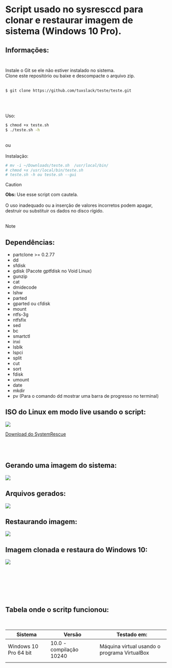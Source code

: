 # Script usado no sysresccd para clonar e restaurar imagem de sistema (Windows 10 Pro).

## Informações: <br>  <br>

Instale o Git se ele não estiver instalado no sistema.       <br>
Clone este repositório ou baixe e descompacte o arquivo zip. <br> <br>


```sh
$ git clone https://github.com/tuxslack/teste/teste.git

```
<br>
<br>

Uso:  <br>

```sh
$ chmod +x teste.sh
$ ./teste.sh -h
```
 <br> ou  <br> <br>
Instalação: <br>

```sh
# mv -i ~/Downloads/teste.sh  /usr/local/bin/
# chmod +x /usr/local/bin/teste.sh
# teste.sh -h ou teste.sh --gui
```

> [!CAUTION]
> **Obs:** Use esse script com cautela. <br> <br>
>  O uso inadequado ou a inserção de valores incorretos podem apagar, destruir ou substituir os dados no disco rígido. <br> <br>

> [!NOTE]
> ## Dependências: <br>
>
> * partclone >= 0.2.77
> * dd
> * sfdisk
> * gdisk (Pacote gptfdisk no Void Linux)
> * gunzip
> * cat
> * dmidecode
> * lshw
> * parted
> * gparted ou cfdisk
> * mount
> * ntfs-3g
> * ntfsfix
> * sed
> * bc
> * smartctl
> * inxi
> * lsblk
> * lspci
> * split
> * cut
> * sort
> * fdisk
> * umount
> * date
> * mkdir
> * pv       (Para o comando dd mostrar uma barra de progresso no terminal)
 
## ISO do Linux em modo live usando o script: <br>
![](https://github.com/tuxslack/teste/blob/slackware/VirtualBox_windows%2010%20pro_13_02_2024_04_35_44.png)

[Download do SystemRescue](https://www.system-rescue.org/Download/)

<br>
<br>

## Gerando uma imagem do sistema: <br>
![](https://github.com/tuxslack/teste/blob/slackware/VirtualBox_windows%2010%20pro_12_02_2024_20_08_21.png)

## Arquivos gerados: <br>
![](https://github.com/tuxslack/teste/blob/slackware/voltar.png)

## Restaurando imagem: <br>
![](https://github.com/tuxslack/teste/blob/slackware/VirtualBox_windows%2010%20pro_12_02_2024_21_01_37.png)

## Imagem clonada e restaura do Windows 10: <br>
![](https://github.com/tuxslack/teste/blob/slackware/VirtualBox_windows%2010%20pro_13_02_2024_04_16_29.png)

<br>
<br>
<br>
<br>
<br>

## Tabela onde o scritp funcionou:
<br>

| Sistema     | Versão | Testado em: |
| ---      | ---       | ---       |
| Windows 10 Pro 64 bit | 10.0 - compilação 10240         | Máquina virtual usando o programa VirtualBox |
|      |         |        |

